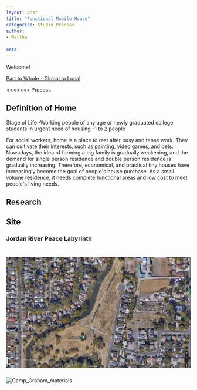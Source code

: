 ```yaml
---
layout: post
title: "Functional Mobile House"
categories: Studio Process
author:
- Martha

meta:
---
```


Welcome!

[Part to Whole - Global to Local](http://keanmgc.github.io/2021fall3yr-studio/)

<<<<<<< Process

## Definition of Home
Stage of Life
-Working people of any age or newly graduated college students in urgent need of housing
-1 to 2 people

For social workers, home is a place to rest after busy and tense work. They can cultivate their interests, such as painting, video games, and pets. Nowadays, the idea of forming a big family is gradually weakening, and the demand for single person residence and double person residence is gradually increasing. Therefore, economical, and practical tiny houses have increasingly become the goal of people's house purchase. As a small volume residence, it needs complete functional areas and low cost to meet people's living needs.

## Research

## Site
### Jordan River Peace Labyrinth
![site](https://raw.githubusercontent.com/yawenzh/YZmar/master/image/%E5%BE%AE%E4%BF%A1%E5%9B%BE%E7%89%87_20210913091342.png)
=======


![Camp_Graham_materials](https://user-images.githubusercontent.com/90550813/133046869-b40394e8-9f8d-4ad1-b11f-4dab7a39fe8a.jpg)
